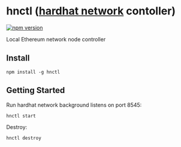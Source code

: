 # hnctl ([hardhat network](https://hardhat.org/hardhat-network/) contoller)

[![npm version](https://badge.fury.io/js/hnctl.svg)](https://badge.fury.io/js/hnctl)

Local Ethereum network node controller

## Install

```
npm install -g hnctl
```

## Getting Started

Run hardhat network background listens on port 8545:

```
hnctl start
```

Destroy:

```
hnctl destroy
```
